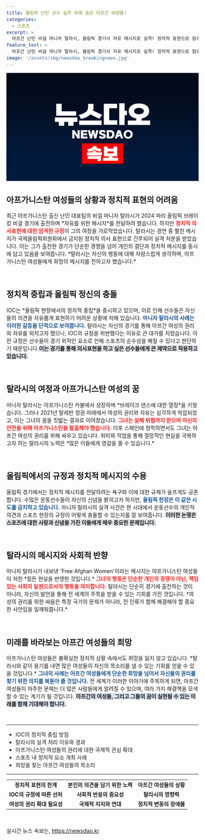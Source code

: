 ```yaml
---
title: 올림픽 난민 선수 실격 뒤에 숨은 아프간 여성들!
categories:
  - 스포츠
excerpt: >
  아프간 난민 비걸 마니자 탈라시, 올림픽 경기서 자유 메시지로 실격! 정치적 표현으로 점수 0. 하지만 그는 결코 굴복하지 않았다. 그녀의 도전은 여성의 권리를 위한 외침이 되었다.
feature_text: >
  아프간 난민 비걸 마니자 탈라시, 올림픽 경기서 자유 메시지로 실격! 정치적 표현으로 점수 0. 하지만 그는 결코 굴복하지 않았다. 그녀의 도전은 여성의 권리를 위한 외침이 되었다.
image: '/assets/img/newsdao_breakingnews.jpg'
---
```


<p><img src="/assets/img/newsdao_breakingnews.jpg" alt="koreaapp 속보" /></p>

<h2 data-ke-size="size26">아프가니스탄 여성들의 상황과 정치적 표현의 어려움</h2>

<p data-ke-size="size16">최근 아프가니스탄 출신 난민 대표팀의 비걸 마니자 탈라시가 2024 파리 올림픽 브레이킹 비걸 경기에 출전하며 *자유를 위한 메시지*를 전달하려 했습니다. 하지만 <b><span style="color: #ee2323;">정치적 의사표현에 대한 엄격한 규정</span></b>이 그의 여정을 가로막았습니다. 탈라시는 경연 중 펼친 메시지가 국제올림픽위원회에서 금지된 정치적 의사 표현으로 간주되어 실격 처분을 받았습니다. 이는 그가 출전한 경기가 단순한 경쟁을 넘어 개인의 결단과 정치적 메시지를 동시에 담고 있음을 보여줍니다. *탈라시는 자신의 행동에 대해 자랑스럽게 생각하며, 아프가니스탄 여성들에게 희망의 메시지를 전하고자 했습니다.*</p>

<p data-ke-size="size16">&nbsp;</p>

<h2 data-ke-size="size26">정치적 중립과 올림픽 정신의 충돌</h2>

<p data-ke-size="size16">IOC는 *올림픽 현장에서의 정치적 중립*을 중시하고 있으며, 이로 인해 선수들은 자신들의 의견을 자유롭게 표현하기 어려운 상황에 처해 있습니다. <b><span style="color: #1a5490;">마니자 탈라시의 사례는 이러한 갈등을 단적으로 보여줍니다.</span></b> 탈라시는 자신의 경기를 통해 아프간 여성의 권리와 자유를 외치고자 했으나, IOC의 규정을 위반했다는 이유로 큰 대가를 치렀습니다. 이런 규정은 선수들이 경기 외적인 요소로 인해 스포츠의 순수성을 해칠 수 있다고 판단하기 때문입니다.<b><span style="background-color: #21538527;">이는 경기를 통해 의사표현을 하고 싶은 선수들에게 큰 제약으로 작용하고 있습니다.</span></b></p>

<p data-ke-size="size16">&nbsp;</p>

<h2 data-ke-size="size26">탈라시의 여정과 아프가니스탄 여성의 꿈</h2>

<p data-ke-size="size16">마니자 탈라시는 아프가니스탄 카불에서 성장하며 *브레이크 댄스에 대한 열정*을 키웠습니다. 그러나 2021년 탈레반 정권 아래에서 여성의 권리와 자유는 심각하게 억압되었고, 이는 그녀의 꿈을 짓밟는 결과로 이어졌습니다. <b><span style="color: #ee2323;">그녀는 살해 위협까지 받으며 자신의 안전을 위해 아프가니스탄을 탈출해야 했습니다.</span></b> 이후 스페인에 정착하면서도 그녀는 아프간 여성의 권리를 위해 싸우고 있습니다. 취미와 직업을 통해 절망적인 현실을 극복하고자 하는 탈라시의 노력은 *많은 이들에게 영감을 줄 수 있습니다.*</p>

<p data-ke-size="size16">&nbsp;</p>

<h2 data-ke-size="size26">올림픽에서의 규정과 정치적 메시지의 수용</h2>

<p data-ke-size="size16">올림픽 경기에서는 정치적 메시지를 전달하려는 욕구와 이에 대한 규제가 슬프게도 공존합니다. 수많은 운동선수들이 자신의 신념을 밝히고자 하지만, <b><span style="color: #1a5490;">올림픽 헌장은 이 같은 시도를 금지하고 있습니다.</span></b> 마니자 탈라시의 실격 사건은 현 시대에서 운동선수의 개인적 의견과 스포츠 현장의 규정이 어떻게 충돌할 수 있는지를 잘 보여줍니다. <b><span style="background-color: #21538527;">이러한 논쟁은 스포츠에 대한 사랑과 신념을 가진 이들에게 매우 중요한 문제입니다.</span></b></p>

<p data-ke-size="size16">&nbsp;</p>

<h2 data-ke-size="size26">탈라시의 메시지와 사회적 반향</h2>

<p data-ke-size="size16">마니자 탈라시가 내보낸 'Free Afghan Women'이라는 메시지는 아프가니스탄 여성들이 처한 *힘든 현실을 반영한 것입니다.* <b><span style="color: #ee2323;">그녀의 행동은 단순한 개인의 경쟁이 아닌, 책임있는 사회의 일원으로서의 행동을 의미합니다.</span></b> 탈라시는 단순히 경기에 출전하는 것이 아니라, 자신의 발언을 통해 전 세계의 주목을 받을 수 있는 기회를 가진 것입니다. *여성의 권리를 위한 싸움은 특정 국가의 문제가 아니라, 전 인류가 함께 해결해야 할 중요한 사안임을 일깨워줍니다.*</p>

<p data-ke-size="size16">&nbsp;</p>

<h2 data-ke-size="size26">미래를 바라보는 아프간 여성들의 희망</h2>

<p data-ke-size="size16">아프가니스탄 여성들은 불확실한 정치적 상황 속에서도 희망을 잃지 않고 있습니다. *탈라시와 같이 용기를 내면 많은 여성들이 자신의 목소리를 낼 수 있는 기회를 얻을 수 있을 것입니다.* <b><span style="color: #1a5490;">그녀의 사례는 아프간 여성들에게 단순한 희망을 넘어서 자신들의 권리를 찾기 위한 의지를 북돋아 줄 것입니다.</span></b> 전 세계가 이러한 이야기에 주목하게 되면, 아프간 여성들이 마주한 문제는 더 많은 사람들에게 알려질 수 있으며, 여러 가지 해결책을 모색할 수 있는 계기가 될 것입니다. <b><span style="background-color: #21538527;">아프간의 여성들, 그리고 그들의 꿈이 실현될 수 있는 미래를 함께 기대해야 합니다.</span></b></p> 

<p data-ke-size="size16">&nbsp;</p>

<hr>

<ul>
<li>IOC의 정치적 중립 방침</li>
<li>탈라시의 실격 처리 이유와 경과</li>
<li>아프가니스탄 여성들의 권리에 대한 국제적 관심 확대</li>
<li>스포츠 내 정치적 요소 개최 사례</li>
<li>희망을 찾는 아프간 여성들의 목소리</li>
</ul>

<hr>

<table style="width: 100%; border-collapse: collapse;">
<tr>
<td style="text-align: center; height: 17px;"><b>정치적 표현의 한계</b></td>
<td style="text-align: center; height: 17px;"><b>본인의 의견을 담기 위한 노력</b></td>
<td style="text-align: center; height: 17px;"><b>아프간 여성들의 상황</b></td>
</tr>
<tr>
<td style="text-align: center; height: 17px;"><b>IOC의 규정에 따른 선처</b></td>
<td style="text-align: center; height: 17px;"><b>사회적 반응의 중요성</b></td>
<td style="text-align: center; height: 17px;"><b>탈라시의 영향력</b></td>
</tr>
<tr>
<td style="text-align: center; height: 17px;"><b>여성의 권리 확대 필요성</b></td>
<td style="text-align: center; height: 17px;"><b>국제적 지지와 연대</b></td>
<td style="text-align: center; height: 17px;"><b>정치적 변동의 장애물</b></td>
</tr>
</table>

<p data-ke-size="size16">&nbsp;</p>
실시간 뉴스 속보는, <a href="https://newsdao.kr" rel="dofollow">https://newsdao.kr</a>


